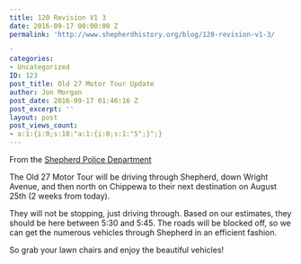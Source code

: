 ```yaml
---
title: 120 Revision V1 3
date: 2016-09-17 00:00:00 Z
permalink: 'http://www.shepherdhistory.org/blog/120-revision-v1-3/

'
categories:
- Uncategorized
ID: 123
post_title: Old 27 Motor Tour Update
author: Jon Morgan
post_date: 2016-09-17 01:46:16 Z
post_excerpt: ''
layout: post
post_views_count:
- a:1:{i:0;s:18:"a:1:{i:0;s:1:"5";}";}
---
```


<p class="c0 c6">From the <a class="c10" href="https://www.google.com/url?q=https://www.facebook.com/Shepherd-Police-Department-205632619455314/?fref%3Dnf&amp;sa=D&amp;ust=1470959524602000&amp;usg=AFQjCNGRc5k2nIS5gv_WYDR0EPQk4XWkCg">Shepherd Police Department</a></p>

The Old 27 Motor Tour will be driving through Shepherd, down Wright Avenue, and then north on Chippewa to their next destination on August 25th (2 weeks from today).

They will not be stopping, just driving through. Based on our estimates, they should be here between 5:30 and 5:45. The roads will be blocked off, so we can get the numerous vehicles through Shepherd in an efficient fashion.

So grab your lawn chairs and enjoy the beautiful vehicles!